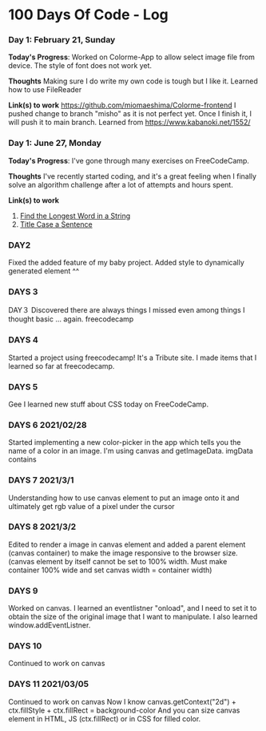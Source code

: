 # 100 Days Of Code - Log

<!-- ### Day 0: February 30, 2016 (Example 1)
##### (delete me or comment me out)

**Today's Progress**: Fixed CSS, worked on canvas functionality for the app.

**Thoughts:** I really struggled with CSS, but, overall, I feel like I am slowly getting better at it. Canvas is still new for me, but I managed to figure out some basic functionality.

**Link to work:** [Calculator App](http://www.example.com)

### Day 0: February 30, 2016 (Example 2)
##### (delete me or comment me out)

**Today's Progress**: Fixed CSS, worked on canvas functionality for the app.

**Thoughts**: I really struggled with CSS, but, overall, I feel like I am slowly getting better at it. Canvas is still new for me, but I managed to figure out some basic functionality.

**Link(s) to work**: [Calculator App](http://www.example.com) -->

### Day 1: February 21, Sunday

**Today's Progress**:
Worked on Colorme-App to allow select image file from device.
The style of font does not work yet.

**Thoughts**
Making sure I do write my own code is tough but I like it.
Learned how to use FileReader

**Link(s) to work**
https://github.com/miomaeshima/Colorme-frontend
I pushed change to branch "misho" as it is not perfect yet.
Once I finish it, I will push it to main branch.
Learned from https://www.kabanoki.net/1552/

### Day 1: June 27, Monday

**Today's Progress**: I've gone through many exercises on FreeCodeCamp.

**Thoughts** I've recently started coding, and it's a great feeling when I finally solve an algorithm challenge after a lot of attempts and hours spent.

**Link(s) to work**

1. [Find the Longest Word in a String](https://www.freecodecamp.com/challenges/find-the-longest-word-in-a-string)
2. [Title Case a Sentence](https://www.freecodecamp.com/challenges/title-case-a-sentence)

### DAY2
Fixed the added feature of my baby project.
Added style to dynamically generated element ^^

### DAYS 3
DAY３
Discovered there are always things I missed even among things I thought basic ... again. 
freecodecamp

### DAYS 4
Started a project using freecodecamp! It's a Tribute site. I made items that I learned so far at freecodecamp.

### DAYS 5
Gee I learned new stuff about CSS today on FreeCodeCamp. 

### DAYS 6 2021/02/28
Started implementing a new color-picker in the app which tells you the name of a color in an image.  I'm using canvas and getImageData. imgData contains 

### DAYS 7 2021/3/1
Understanding how to use canvas element to put an image onto it and ultimately get rgb value of a pixel under the cursor

### DAYS 8 2021/3/2
Edited to render a image in canvas element and added a parent element (canvas container) to make the image responsive to the browser size. (canvas element by itself cannot be set to 100% width. Must make container 100% wide and set canvas width = container width)

### DAYS 9
Worked on canvas. I learned an eventlistner "onload", and I need to set it to obtain the size of the original image that I want to manipulate.
I also learned window.addEventListner.

### DAYS 10
Continued to work on canvas

### DAYS 11 2021/03/05
Continued to work on canvas
Now I know canvas.getContext("2d") + ctx.fillStyle + ctx.fillRect = background-color
And you can size canvas element in HTML, JS (ctx.fillRect) or in CSS for filled color.
